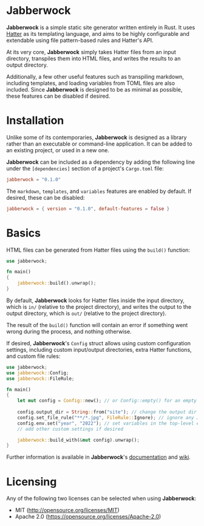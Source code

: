 # Jabberwock

**Jabberwock** is a simple static site generator written entirely in Rust.
It uses [Hatter](https://github.com/xvxx/hatter) as its templating language, and aims to be highly configurable and extendable using file pattern-based rules and Hatter's API.

At its very core, **Jabberwock** simply takes Hatter files from an input directory, transpiles them into HTML files, and writes the results to an output directory.

Additionally, a few other useful features such as transpiling markdown, including templates, and loading variables from TOML files are also included.
Since **Jabberwock** is designed to be as minimal as possible, these features can be disabled if desired.

# Installation

Unlike some of its contemporaries, **Jabberwock** is designed as a library rather than an executable or command-line application. It can be added to an existing project, or used in a new one.

**Jabberwock** can be included as a dependency by adding the following line under the `[dependencies]` section of a project's `Cargo.toml` file:
```toml
jabberwock = "0.1.0"
```

The `markdown`, `templates`, and `variables` features are enabled by default. If desired, these can be disabled:
```toml
jabberwock = { version = "0.1.0", default-features = false }
```

# Basics

HTML files can be generated from Hatter files using the `build()` function:
```rust
use jabberwock;

fn main()
{
    jabberwock::build().unwrap();
}
```
By default, **Jabberwock** looks for Hatter files inside the input directory, which is `in/` (relative to the project directory), and writes the output to the output directory, which is `out/` (relative to the project directory).

The result of the `build()` function will contain an error if something went wrong during the process, and nothing otherwise.

If desired, **Jabberwock**'s `Config` struct allows using custom configuration settings, including custom input/output directories, extra Hatter functions, and custom file rules:
```rust
use jabberwock;
use jabberwock::Config;
use jabberwock::FileRule;

fn main()
{
    let mut config = Config::new(); // or Config::empty() for an empty configuration with no default settings
    
    config.output_dir = String::from("site"); // change the output dir to "site/"
    config.set_file_rule("**/*.jpg", FileRule::Ignore); // ignore any JPEG files in the input directory and its subdirectories
    config.env.set("year", "2022"); // set variables in the top-level environment
    // add other custom settings if desired

    jabberwock::build_with(&mut config).unwrap();
}
```

Further information is available in **Jabberwock**'s [documentation](https://docs.rs/jabberwock/latest/jabberwock) and [wiki](https://github.com/Carnagion/jabberwock/wiki).

# Licensing

Any of the following two licenses can be selected when using **Jabberwock**:
- MIT (http://opensource.org/licenses/MIT)
- Apache 2.0 (https://opensource.org/licenses/Apache-2.0)